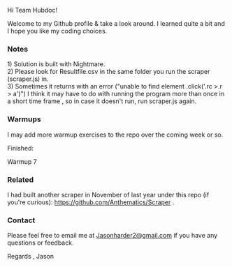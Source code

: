 Hi Team Hubdoc!

Welcome to my Github profile & take a look around. I learned quite a bit and I hope you like my coding choices.

<h3> Notes </h3>
1) Solution is built with Nightmare.<br>
2) Please look for Resultfile.csv in the same folder you run the scraper (scraper.js) in.  <br>
3) Sometimes it returns with an error ("unable to find element .click('.rc >.r > a')") I think it may have to do with running the program more than once in a short time frame , so in case it doesn't run, run scraper.js again. <br>

<h3> Warmups </h3>

I may add more warmup exercises to the repo over the coming week or so.

Finished:

Warmup 7

<h3>Related </h3>

I had built another scraper in November of last year under this repo (if you're curious): https://github.com/Anthematics/Scraper .


<h3>Contact </h3>

Please feel free to email me at Jasonharder2@gmail.com if you have any questions or feedback.


Regards , Jason
